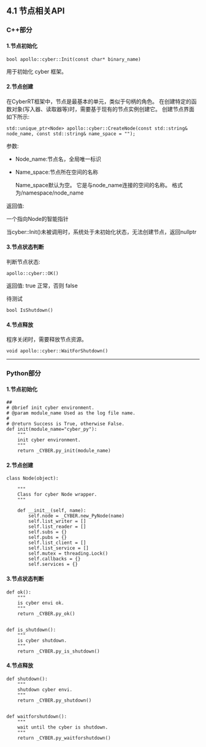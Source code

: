 ## 4.1 节点相关API

### C++部分

#### 1.节点初始化

```
bool apollo::cyber::Init(const char* binary_name)
```

用于初始化 cyber 框架。

#### 2.节点创建

在CyberRT框架中，节点是最基本的单元，类似于句柄的角色。 在创建特定的函数对象\(写入器、读取器等\)时，需要基于现有的节点实例创建它。 创建节点界面如下所示:

```
std::unique_ptr<Node> apollo::cyber::CreateNode(const std::string& node_name, const std::string& name_space = "");
```

参数:

* Node\_name:节点名，全局唯一标识

* Name\_space:节点所在空间的名称

  Name\_space默认为空。 它是与node\_name连接的空间的名称。 格式为/namespace/node\_name

返回值:

一个指向Node的智能指针

当cyber::Init\(\)未被调用时，系统处于未初始化状态，无法创建节点，返回nullptr

#### 3.节点状态判断

判断节点状态:

```
apollo::cyber::OK()
```

返回值: true 正常，否则 false

待测试

```
bool IsShutdown()
```

#### 4.节点释放

程序关闭时，需要释放节点资源。

```
void apollo::cyber::WaitForShutdown()
```

---

### Python部分

#### 1.节点初始化

```
##
# @brief init cyber environment.
# @param module_name Used as the log file name.
#
# @return Success is True, otherwise False.
def init(module_name="cyber_py"):
    """
    init cyber environment.
    """
    return _CYBER.py_init(module_name)
```

#### 2.节点创建

```
class Node(object):

    """
    Class for cyber Node wrapper.
    """

    def __init__(self, name):
        self.node = _CYBER.new_PyNode(name)
        self.list_writer = []
        self.list_reader = []
        self.subs = {}
        self.pubs = {}
        self.list_client = []
        self.list_service = []
        self.mutex = threading.Lock()
        self.callbacks = {}
        self.services = {}
```

#### 3.节点状态判断

```
def ok():
    """
    is cyber envi ok.
    """
    return _CYBER.py_ok()


def is_shutdown():
    """
    is cyber shutdown.
    """
    return _CYBER.py_is_shutdown()
```

#### 4.节点释放

```
def shutdown():
    """
    shutdown cyber envi.
    """
    return _CYBER.py_shutdown()


def waitforshutdown():
    """
    wait until the cyber is shutdown.
    """
    return _CYBER.py_waitforshutdown()
```



